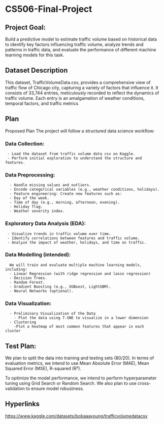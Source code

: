 # CS506-Final-Project

## Project Goal:
Build a predictive model to estimate traffic volume based on historical data to
identify key factors influencing traffic volume, analyze trends and patterns in traffic data, and evaluate the performance of different machine learning models for this task.

##  Dataset Description
This dataset,  TrafficVolumeData.csv,  provides a comprehensive view of traffic flow of Chicago city, capturing a variety of factors that influence it. It consists of 33,744 entries, meticulously recorded to reflect the dynamics of traffic volume. Each entry is an amalgamation of weather conditions, temporal factors, and traffic metrics

##  Plan
Proposed Plan
The project will follow a structured data science workflow:

  ### Data Collection:
     - Load the dataset from traffic volume data csv on Kaggle.
     - Perform initial exploration to understand the structure and features.
  
  ### Data Preprocessing:
      - Handle missing values and outliers.
      - Encode categorical variables (e.g., weather conditions, holidays).
      - Feature engineering: Create new features such as:
      - Day of the week.
      - Time of day (e.g., morning, afternoon, evening).
      - Holiday flag.
      - Weather severity index.
  
  ### Exploratory Data Analysis (EDA):
     - Visualize trends in traffic volume over time.
     - Identify correlations between features and traffic volume.
     - Analyze the impact of weather, holidays, and time on traffic.
     
  ### Data Modelling (intended):
      We will train and evaluate multiple machine learning models, including:
      - Linear Regression (with ridge regression and lasso regression)
      - Decision Trees.
      - Random Forest.
      - Gradient Boosting (e.g., XGBoost, LightGBM).
      - Neural Networks (optional).
  
  ###  Data Visualization:
      - Preliminary Visualization of the Data
        - Plot the data using T-SNE to visualize in a lower dimension
      - Clustering
        -Plot a heatmap of most common features that appear in each cluster
      
## Test Plan:
We plan to split the data into training and testing sets (80/20). In terms of evaluation metrics, we intend to use Mean Absolute Error (MAE), Mean Squared Error (MSE), R-squared (R²).

To optimize the model performance, we intend to perform hyperparameter tuning using Grid Search or Random Search. We also plan to use cross-validation to ensure model robustness.

## Hyperlinks
https://www.kaggle.com/datasets/bobaaayoung/trafficvolumedatacsv
